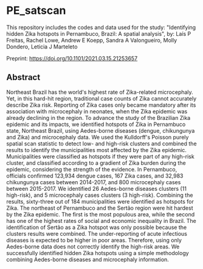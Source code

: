 # PE_satscan

This repository includes the codes and data used for the study: "Identifying hidden Zika hotspots in Pernambuco, Brazil: A spatial analysis", by: Laís P Freitas, Rachel Lowe, Andrew E Koepp, Sandra A Valongueiro, Molly Dondero, Leticia J Marteleto

Preprint: https://doi.org/10.1101/2021.03.15.21253657

## Abstract
Northeast Brazil has the world's highest rate of Zika-related microcephaly. Yet, in this hard-hit region, traditional case counts of Zika cannot accurately describe Zika risk. Reporting of Zika cases only became mandatory after its association with microcephaly in neonates, when the Zika epidemic was already declining in the region. To advance the study of the Brazilian Zika epidemic and its impacts, we identified hotspots of Zika in Pernambuco state, Northeast Brazil, using Aedes-borne diseases (dengue, chikungunya and Zika) and microcephaly data. We used the Kulldorff's Poisson purely spatial scan statistic to detect low- and high-risk clusters and combined the results to identify the municipalities most affected by the Zika epidemic. Municipalities were classified as hotspots if they were part of any high-risk cluster, and classified according to a gradient of Zika burden during the epidemic, considering the strength of the evidence. In Pernambuco, officials confirmed 123,934 dengue cases, 167 Zika cases, and 32,983 chikungunya cases between 2014-2017, and 800 microcephaly cases between 2015-2017. We identified 26 Aedes-borne diseases clusters (11 high-risk), and 5 microcephaly cases clusters (3 high-risk). Combining the results, sixty-three out of 184 municipalities were identified as hotspots for Zika. The northeast of Pernambuco and the Sertão region were hit hardest by the Zika epidemic. The first is the most populous area, while the second has one of the highest rates of social and economic inequality in Brazil. The identification of Sertão as a Zika hotspot was only possible because the clusters results were combined. The under-reporting of acute infectious diseases is expected to be higher in poor areas. Therefore, using only Aedes-borne data does not correctly identify the high-risk areas. We successfully identified hidden Zika hotspots using a simple methodology combining Aedes-borne diseases and microcephaly information.
